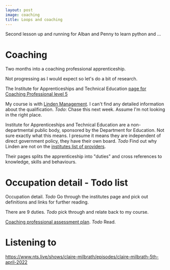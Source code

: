 ```yaml
---
layout: post
image: coaching
title: Loops and coaching
---
```

Second lesson up and running for Alban and Penny to learn python and ...

# Coaching

Two months into a coaching professional apprenticeship.

Not progressing as I would expect so let's do a bit of research.

The Institute for Apprenticeships and Technical Education [page for Coaching Professional level 5](https://www.instituteforapprenticeships.org/apprenticeship-standards/coaching-professional-v1-0)

My course is with [Linden Management](https://www.lindenmanagement.org.uk/). I can't find any detailed information about the qualification. _Todo_: Chase this next week. Assume I'm not looking in the right place.

Institute for Apprenticeships and Technical Education are a non-departmental public body, sponsored by the Department for Education. Not sure exactly what this means. I presume it means they are independent of direct government policy, they have their own board. _Todo_ Find out why Linden are not on the [institutes list of providers](https://findapprenticeshiptraining.apprenticeships.education.gov.uk/courses/555/providers). 

Their pages splits the apprenticeship into "duties" and cross references to knowledge, skills and behaviours.

# Occupation detail - Todo list

Occupation detail. _Todo_ Go through the institutes page and pick out definitions and links for further reading.

There are 9 duties. _Todo_ pick through and relate back to my course.

[Coaching professional assessment plan](https://www.instituteforapprenticeships.org/media/4166/st0809_coaching-professional_l5_ap-for-publication_07042020.pdf). _Todo_ Read.

# Listening to 

https://www.nts.live/shows/claire-milbrath/episodes/claire-milbrath-5th-april-2022